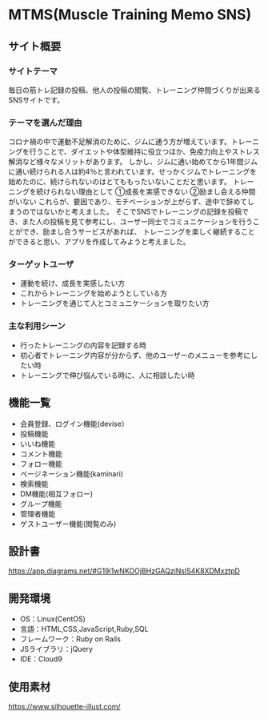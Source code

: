 # MTMS(Muscle Training Memo SNS)

## サイト概要

### サイトテーマ
毎日の筋トレ記録の投稿、他人の投稿の閲覧、トレーニング仲間づくりが出来るSNSサイトです。

### テーマを選んだ理由
コロナ禍の中で運動不足解消のために、ジムに通う方が増えています。トレーニングを行うことで、ダイエットや体型維持に役立つほか、免疫力向上やストレス解消など様々なメリットがあります。
しかし、ジムに通い始めてから1年間ジムに通い続けられる人は約4％と言われています。せっかくジムでトレーニングを始めたのに、続けられないのはとてももったいないことだと思います。
トレーニングを続けられない理由として
①成長を実感できない
②励まし会える仲間がいない
これらが、要因であり、モチベーションが上がらず、途中で辞めてしまうのではないかと考えました。
そこでSNSでトレーニングの記録を投稿でき、また人の投稿を見て参考にし、ユーザー同士でコミュニケーションを行うことができ、励まし合うサービスがあれば、
トレーニングを楽しく継続することができると思い、アプリを作成してみようと考えました。

### ターゲットユーザ
- 運動を続け、成長を実感したい方
- これからトレーニングを始めようとしている方
- トレーニングを通じて人とコミュニケーションを取りたい方

### 主な利用シーン
- 行ったトレーニングの内容を記録する時
- 初心者でトレーニング内容が分からず、他のユーザーのメニューを参考にしたい時
- トレーニングで伸び悩んでいる時に、人に相談したい時

## 機能一覧
- 会員登録、ログイン機能(devise）
- 投稿機能
- いいね機能
- コメント機能
- フォロー機能
- ページネーション機能(kaminari)
- 検索機能
- DM機能(相互フォロー)
- グループ機能
- 管理者機能
- ゲストユーザー機能(閲覧のみ)
## 設計書
https://app.diagrams.net/#G19i1wNKOOjBHzGAQziNslS4K8XDMxztpD


## 開発環境
- OS：Linux(CentOS)
- 言語：HTML,CSS,JavaScript,Ruby,SQL
- フレームワーク：Ruby on Rails
- JSライブラリ：jQuery
- IDE：Cloud9

## 使用素材
https://www.silhouette-illust.com/